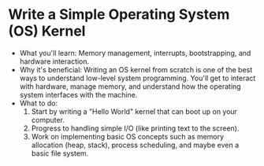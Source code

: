 # Write a Simple Operating System (OS) Kernel

- What you'll learn: Memory management, interrupts, bootstrapping, and hardware interaction.
- Why it's beneficial: Writing an OS kernel from scratch is one of the best ways to understand low-level system programming. You'll get to interact with hardware, manage memory, and understand how the operating system interfaces with the machine.
- What to do:
    1. Start by writing a "Hello World" kernel that can boot up on your computer.
    2. Progress to handling simple I/O (like printing text to the screen).
    3. Work on implementing basic OS concepts such as memory allocation (heap, stack), process scheduling, and maybe even a basic file system.
